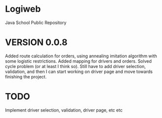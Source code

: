 # Logiweb
Java School Public Repository

# VERSION 0.0.8

Added route calculation for orders, using annealing imitation algorithm with some logistic restrictions. Added mapping for drivers and orders. Solved cycle problem (or at least I think so). Still have to add driver selection, validation, and then I can start working on driver page and move towards finishing the project.

# TODO

Implement driver selection, validation, driver page, etc etc
